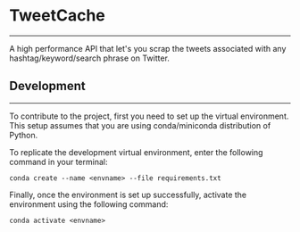 # TweetCache
---

A high performance API that let's you scrap the tweets associated with any hashtag/keyword/search phrase on Twitter.

## Development
---

To contribute to the project, first you need to set up the virtual environment. This setup assumes that you are using conda/miniconda distribution of Python.

To replicate the development virtual environment, enter the following command in your terminal:

```shell
conda create --name <envname> --file requirements.txt
```
Finally, once the environment is set up successfully, activate the environment using the following command:

```shell
conda activate <envname>
```
